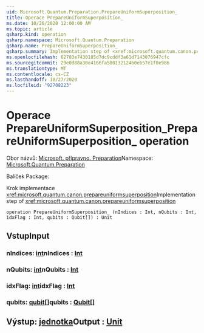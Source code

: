 ```yaml
---
uid: Microsoft.Quantum.Preparation.PrepareUniformSuperposition_
title: Operace PrepareUniformSuperposition_
ms.date: 10/26/2020 12:00:00 AM
ms.topic: article
qsharp.kind: operation
qsharp.namespace: Microsoft.Quantum.Preparation
qsharp.name: PrepareUniformSuperposition_
qsharp.summary: Implementation step of <xref:microsoft.quantum.canon.prepareuniformsuperposition>
ms.openlocfilehash: 62783e7430185d7dc9cddf3a61d7143076947cfc
ms.sourcegitcommit: 29e0d88a30e4166fa580132124b0eb57e1f0e986
ms.translationtype: MT
ms.contentlocale: cs-CZ
ms.lasthandoff: 10/27/2020
ms.locfileid: "92708223"
---
```

# <a name="prepareuniformsuperposition_-operation"></a><span data-ttu-id="e48f8-102">Operace PrepareUniformSuperposition_</span><span class="sxs-lookup"><span data-stu-id="e48f8-102">PrepareUniformSuperposition_ operation</span></span>

<span data-ttu-id="e48f8-103">Obor názvů: [Microsoft. přípravno. Preparation](xref:Microsoft.Quantum.Preparation)</span><span class="sxs-lookup"><span data-stu-id="e48f8-103">Namespace: [Microsoft.Quantum.Preparation](xref:Microsoft.Quantum.Preparation)</span></span>

<span data-ttu-id="e48f8-104">Balíček [](https://nuget.org/packages/)</span><span class="sxs-lookup"><span data-stu-id="e48f8-104">Package: [](https://nuget.org/packages/)</span></span>


<span data-ttu-id="e48f8-105">Krok implementace <xref:microsoft.quantum.canon.prepareuniformsuperposition></span><span class="sxs-lookup"><span data-stu-id="e48f8-105">Implementation step of <xref:microsoft.quantum.canon.prepareuniformsuperposition></span></span>

```qsharp
operation PrepareUniformSuperposition_ (nIndices : Int, nQubits : Int, idxFlag : Int, qubits : Qubit[]) : Unit
```


## <a name="input"></a><span data-ttu-id="e48f8-106">Vstup</span><span class="sxs-lookup"><span data-stu-id="e48f8-106">Input</span></span>

### <a name="nindices--int"></a><span data-ttu-id="e48f8-107">nIndices: [int](xref:microsoft.quantum.lang-ref.int)</span><span class="sxs-lookup"><span data-stu-id="e48f8-107">nIndices : [Int](xref:microsoft.quantum.lang-ref.int)</span></span>




### <a name="nqubits--int"></a><span data-ttu-id="e48f8-108">nQubits: [int](xref:microsoft.quantum.lang-ref.int)</span><span class="sxs-lookup"><span data-stu-id="e48f8-108">nQubits : [Int](xref:microsoft.quantum.lang-ref.int)</span></span>




### <a name="idxflag--int"></a><span data-ttu-id="e48f8-109">idxFlag: [int](xref:microsoft.quantum.lang-ref.int)</span><span class="sxs-lookup"><span data-stu-id="e48f8-109">idxFlag : [Int](xref:microsoft.quantum.lang-ref.int)</span></span>




### <a name="qubits--qubit"></a><span data-ttu-id="e48f8-110">qubits: [qubit](xref:microsoft.quantum.lang-ref.qubit)[]</span><span class="sxs-lookup"><span data-stu-id="e48f8-110">qubits : [Qubit](xref:microsoft.quantum.lang-ref.qubit)[]</span></span>





## <a name="output--unit"></a><span data-ttu-id="e48f8-111">Výstup: [jednotka](xref:microsoft.quantum.lang-ref.unit)</span><span class="sxs-lookup"><span data-stu-id="e48f8-111">Output : [Unit](xref:microsoft.quantum.lang-ref.unit)</span></span>

